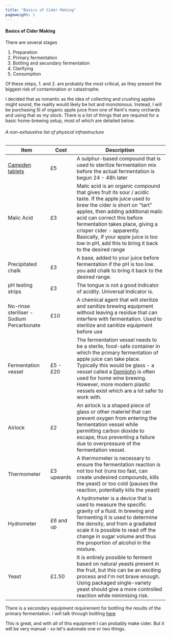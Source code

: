 ```yaml
---
title: "Basics of Cider Making"
pageweight: 1
---
```


#### Basics of Cider Making

There are several stages

1. Preparation
2. Primary fermentation
3. Bottling and secondary fermentation
4. Clarifying
5. Consumption

Of these steps, 1. and 2. are probably the most critical, as they present the biggest risk of contamination or
catastrophe.

I decided that as romantic as the idea of collecting and crushing apples might sound, the reality would likely be hot
and monotonous. Instead, I will
be purchasing 5l of organic apple juice from one of Kent's many orchards and using that as my stock. There is a list of
things that are required for a basic
home-brewing setup, most of which are detailed below.

###### A non-exhaustive list of physical infrastructure

| Item                                                            | Cost       | Description                                                                                                                                                                                                                                                                                                                                                                                                      |
|-----------------------------------------------------------------|------------|------------------------------------------------------------------------------------------------------------------------------------------------------------------------------------------------------------------------------------------------------------------------------------------------------------------------------------------------------------------------------------------------------------------|
| [Campden tablets](https://en.wikipedia.org/wiki/Campden_tablet) | £5         | A sulphur-based compound that is used to sterilize fermentation mix before the actual fermentation is begun 24 - 48h later                                                                                                                                                                                                                                                                                       |
| Malic Acid                                                      | £3         | Malic acid is an organic compound that gives fruit its sour / acidic taste.  If the apple juice used to brew the cider is short on "tart" apples, then adding additional malic acid can correct this before fermentation takes place, giving a crisper cider - apparently.  Basically, if your apple juice is too low in pH, add this to bring it back to the desired range                                      |
| Precipitated chalk                                              | £3         | A base, added to your juice before fermentation if the pH is too low. you add chalk to bring it back to the desired range.                                                                                                                                                                                                                                                                                       |
| pH testing strips                                               | £3         | The tongue is not a good indicator of acidity.  Universal Indicator is.                                                                                                                                                                                                                                                                                                                                          |
| No-rinse steriliser - Sodium Percarbonate                       | £10        | A chemical agent that will sterilize and sanitize brewing equipment without leaving a residue that can interfere with fermentation.  Used to sterilize and sanitize equipment before use                                                                                                                                                                                                                         |
| Fermentation vessel                                             | £5 - £20   | The fermentation vessel needs to be a sterile, food-safe container in which the primary fermentation of apple juice can take place.<br/>Typically this would be glass - a vessel called a [Demijohn](https://dictionary.cambridge.org/images/thumb/demijo_noun_004_1050.jpg?version=6.0.53) is often used for home wine brewing.  However, more modern plastic vessels exist which are a lot safer to work with. |
| Airlock                                                         | £2         | An airlock is a shaped piece of glass or other materiel that can prevent oxygen from entering the fermentation vessel while permitting carbon dioxide to escape, thus preventing a failure due to overpressure of the fermentation vessel.                                                                                                                                                                       |
| Thermometer                                                     | £3 upwards | A thermometer is necessary to ensure the fermentation reaction is not too hot (runs too fast, can create undesired compounds, kills the yeast) or too cold (pauses the reaction, potentially kills the yeast)                                                                                                                                                                                                    |
| Hydrometer                                                      | £6 and up  | A hydrometer is a device that is used to measure the specific gravity of a fluid.  In brewing and fermenting it is used to determine the density, and from a gradiated scale it is possible to read off the change in sugar volume and thus the proportion of alcohol in the mixture.                                                                                                                            |
| Yeast                                                           | £1.50      | It is entirely possible to ferment based on natural yeasts present in the fruit, but this can be an exciting process and I'm not brave enough.  Using packaged single-variety yeast should give a more controlled reaction while minimising risk.                                                                                                                                                                |

There is a secondary equipment requirement for bottling the results of the primary fermentation. I will talk through
bottling [here](bottling)

This is great, and with all of this equipment I can probably make cider. But it will be very manual - so let's automate
one or two things.
